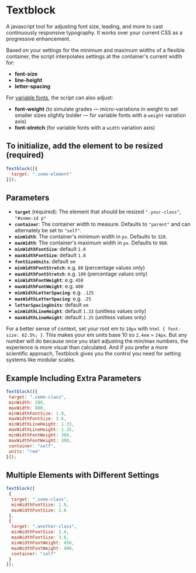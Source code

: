 # Textblock

A javascript tool for adjusting font size, leading, and more to cast continuously responsive typography. It works over your current CSS as a progressive enhancement.

Based on your settings for the minimum and maximum widths of a flexible container, the script interpolates settings at the container's current width for:

- **font-size**
- **line-height**
- **letter-spacing**

For [variable fonts][vf], the script can also adjust:

- **font-weight** (to simulate grades — micro-variations in weight to set smaller sizes slightly bolder — for variable fonts with a `weight` variation axis)
- **font-stretch** (for variable fonts with a `width` variation axis)

[vf]: https://developer.mozilla.org/en-US/docs/Web/CSS/CSS_Fonts/Variable_Fonts_Guide

## To initialize, add the element to be resized (required)

```js
Textblock([{
  target: ".some-element"
}]);
```

## Parameters

- **`target`** (required): The element that should be resized `".your‑class"`, `"#some-id p"`
- **`container`**: The container width to measure. Defaults to `"parent"` and can alternately be set to `"self"`.
- **`minWidth`**: The container's minimum width in `px`. Defaults to `320`.
- **`maxWidth`**: The container's maximum width in `px`. Defaults to `960`.
- **`minWidthFontSize`**: default `1.0`
- **`maxWidthFontSize`**: default `1.8`
- **`fontSizeUnits`**: default `em`
- **`minWidthFontStretch`**: e.g. `80` (percentage values only)
- **`maxWidthFontStretch`**: e.g. `100` (percentage values only)
- **`minWidthFontWeight`**: e.g. `450`
- **`maxWidthFontWeight`**: e.g. `400`
- **`minWidthLetterSpacing`**: e.g. `.125`
- **`maxWidthLetterSpacing`**: e.g. `.25`
- **`letterSpacingUnits`**: default `em`
- **`minWidthLineHeight`**: default `1.33` (unitless values only)
- **`maxWidthLineHeight`**: default `1.25` (unitless values only)

For a better sense of context, set your root em to `10px` with `html { font-size: 62.5%; }`. This makes your em units base 10 so `2.4em` = `24px`. But any number will do because once you start adjusting the min/max numbers, the experience is more visual than calculated. And if you prefer a more scientific approach, Textblock gives you the control you need for setting systems like modular scales.

## Example Including Extra Parameters

```js
Textblock([{
 target: ".some-class",
 minWidth: 280,
 maxWidth: 800,
 minWidthFontSize: 1.9,
 maxWidthFontSize: 2.6,
 minWidthLineHeight: 1.33,
 maxWidthLineHeight: 1.25,
 minWidthFontWeight: 366,
 maxWidthFontWeight: 300,
 container: "self",
 units: "rem"
}]);
```

## Multiple Elements with Different Settings

```js
Textblock([
 {
  target: ".some-class",
  minWidthFontSize: 1.9,
  maxWidthFontSize: 2.6
 },
 {
  target: ".another-class",
  minWidthFontSize: 2.4,
  maxWidthFontSize: 3.6,
  minWidthFontWeight: 450,
  maxWidthFontWeight: 400,
  container: "self"
 }
]);
```
